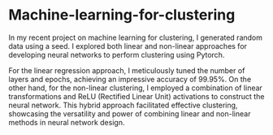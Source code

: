 # Machine-learning-for-clustering


In my recent project on machine learning for clustering, I generated random data using a seed. I explored both linear and non-linear approaches for developing neural networks to perform clustering using Pytorch.

For the linear regression approach, I meticulously tuned the number of layers and epochs, achieving an impressive accuracy of 99.95%. On the other hand, for the non-linear clustering, I employed a combination of linear transformations and ReLU (Rectified Linear Unit) activations to construct the neural network. This hybrid approach facilitated effective clustering, showcasing the versatility and power of combining linear and non-linear methods in neural network design.






